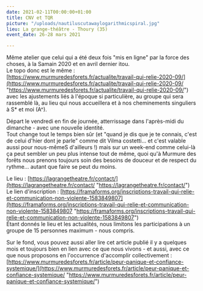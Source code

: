 ```yaml
---
date: 2021-02-11T00:00:00+01:00
title: CNV et TQR
picture: "/uploads/nautiluscutawaylogarithmicspiral.jpg"
lieu: La grange-théâtre - Thoury (35)
event_date: 26-28 mars 2021

---
```

Même atelier que celui qui a été deux fois "mis en ligne" par la force des choses, à la Samain 2020 et en avril dernier itou.  
Le topo donc est le même : [https://www.murmuredesforets.fr/actualite/travail-qui-relie-2020-09/](https://www.murmuredesforets.fr/actualite/travail-qui-relie-2020-09/ "https://www.murmuredesforets.fr/actualite/travail-qui-relie-2020-09/") avec les ajustements liés à l'époque si particulière, au groupe qui sera rassemblé là, au lieu qui nous accueillera et à nos cheminements singuliers à S* et moi (A^).

Départ le vendredi en fin de journée, atterrissage dans l'après-midi du dimanche - avec une nouvelle identité.  
Tout change tout le temps bien sûr (et "quand je dis que je te connais, c'est de celui d'hier dont je parle" comme dit Vilma costetti... et c'est valable aussi pour nous-mêmeS d'ailleurs !) mais sur un week-end comme celui-là ça peut sembler un peu plus intense tout de même, quoi qu'à Murmure des forêts nous prenons toujours soin des besoins de douceur et de respect du rythme... autant que faire se peut du moins.

Le lieu : [https://lagrangetheatre.fr/contact/](https://lagrangetheatre.fr/contact/ "https://lagrangetheatre.fr/contact/")  
Le lien d'inscription : [https://framaforms.org/inscriptions-travail-qui-relie-et-communication-non-violente-1583849807](https://framaforms.org/inscriptions-travail-qui-relie-et-communication-non-violente-1583849807 "https://framaforms.org/inscriptions-travail-qui-relie-et-communication-non-violente-1583849807")  
Étant donnés le lieu et les actualités, nous limitons les participations à un groupe de 15 personnes maximum - nous compris.  
  
Sur le fond, vous pouvez aussi aller lire cet article publié il y a quelques mois et toujours bien en lien avec ce que nous vivons - et aussi, avec ce que nous proposons en l'occurrence d'accomplir collectivement : [https://www.murmuredesforets.fr/article/peur-panique-et-confiance-systemique/](https://www.murmuredesforets.fr/article/peur-panique-et-confiance-systemique/ "https://www.murmuredesforets.fr/article/peur-panique-et-confiance-systemique/")